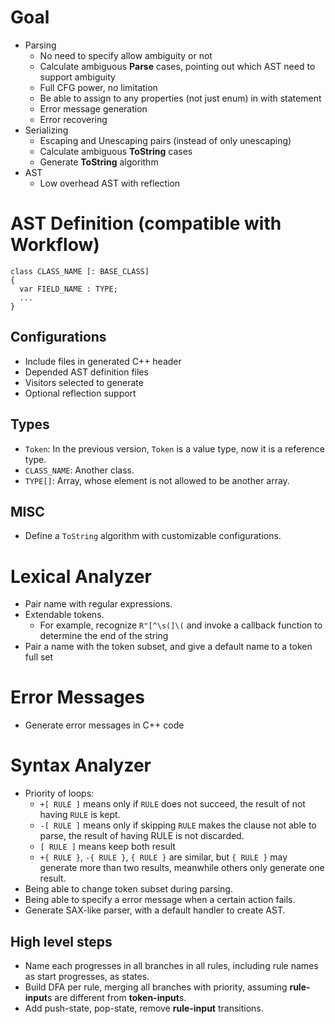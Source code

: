 # Goal
* Parsing
    * No need to specify allow ambiguity or not
    * Calculate ambiguous **Parse** cases, pointing out which AST need to support ambiguity
    * Full CFG power, no limitation
    * Be able to assign to any properties (not just enum) in with statement
    * Error message generation
    * Error recovering
* Serializing
    * Escaping and Unescaping pairs (instead of only unescaping)
    * Calculate ambiguous **ToString** cases
    * Generate **ToString** algorithm
* AST
    * Low overhead AST with reflection

# AST Definition (compatible with Workflow)
```
class CLASS_NAME [: BASE_CLASS]
{
  var FIELD_NAME : TYPE;
  ...
}
```

## Configurations
- Include files in generated C++ header
- Depended AST definition files
- Visitors selected to generate
- Optional reflection support

## Types
- `Token`: In the previous version, `Token` is a value type, now it is a reference type.
- `CLASS_NAME`: Another class.
- `TYPE[]`: Array, whose element is not allowed to be another array.

## MISC
- Define a `ToString` algorithm with customizable configurations.

# Lexical Analyzer
- Pair name with regular expressions.
- Extendable tokens.
  - For example, recognize `R"[^\s(]\(` and invoke a callback function to determine the end of the string
- Pair a name with the token subset, and give a default name to a token full set

# Error Messages
- Generate error messages in C++ code

# Syntax Analyzer
- Priority of loops:
  - `+[ RULE ]` means only if `RULE` does not succeed, the result of not having `RULE` is kept.
  - `-[ RULE ]` means only if skipping `RULE` makes the clause not able to parse, the result of having RULE is not discarded.
  - `[ RULE ]` means keep both result
  - `+{ RULE }`, `-{ RULE }`, `{ RULE }` are similar, but `{ RULE }` may generate more than two results, meanwhile others only generate one result.
- Being able to change token subset during parsing.
- Being able to specify a error message when a certain action fails.
- Generate SAX-like parser, with a default handler to create AST.

## High level steps
- Name each progresses in all branches in all rules, including rule names as start progresses, as states.
- Build DFA per rule, merging all branches with priority, assuming **rule-input**s are different from **token-input**s.
- Add push-state, pop-state, remove **rule-input** transitions.
